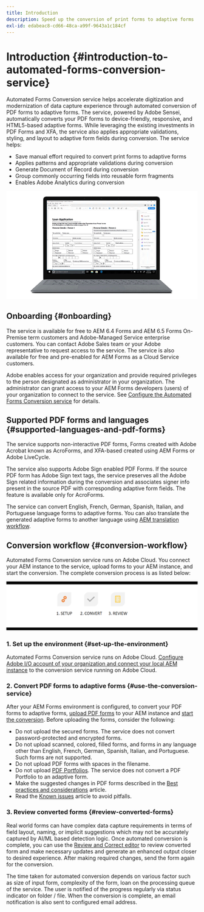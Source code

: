 ```yaml
---
title: Introduction
description: Speed up the conversion of print forms to adaptive forms
exl-id: edabeac8-cd66-48ca-a99f-9643a1c184cf
---
```

# Introduction {#introduction-to-automated-forms-conversion-service}

Automated Forms Conversion service helps accelerate digitization and modernization of data capture experience through automated conversion of PDF forms to adaptive forms. The service, powered by Adobe Sensei, automatically converts your PDF forms to device-friendly, responsive, and HTML5-based adaptive forms. While leveraging the existing investments in PDF Forms and XFA, the service also applies appropriate validations, styling, and layout to adaptive form fields during conversion. The service helps:

* Save manual effort required to convert print forms to adaptive forms
* Applies patterns and appropriate validations during conversion
* Generate Document of Record during conversion
* Group commonly occurring fields into reusable form fragments
* Enables Adobe Analytics during conversion

![It is simple. You provide us the source forms and leave everything to us. We provide you beautiful adaptive forms. You can always tinker with the output to your satisfaction. ](assets/pdf-to-adaptive-form-gitx50.gif)

## Onboarding {#onboarding}

The service is available for free to AEM 6.4 Forms and AEM 6.5 Forms On-Premise term customers and Adobe-Managed Service enterprise customers. You can contact Adobe Sales team or your Adobe representative to request access to the service. The service is also available for free and pre-enabled for AEM Forms as a Cloud Service customers.

Adobe enables access for your organization and provide required privileges to the person designated as administrator in your organization. The administrator can grant access to your AEM Forms developers (users) of your organization to connect to the service. See [Configure the Automated Forms Conversion service](configure-service.md) for details.

## Supported PDF forms and languages {#supported-languages-and-pdf-forms}

The service supports non-interactive PDF forms, Forms created with Adobe Acrobat known as AcroForms, and XFA-based created using AEM Forms or Adobe LiveCycle.

The service also supports Adobe Sign enabled PDF Forms. If the source PDF form has Adobe Sign text tags, the service preserves all the Adobe Sign related information during the conversion and associates signer info present in the source PDF with corresponding adaptive form fields. The feature is available only for AcroForms. 

The service can convert English, French, German, Spanish, Italian, and Portuguese language forms to adaptive forms. You can also translate the generated adaptive forms to another language using [AEM translation workflow](https://helpx.adobe.com/experience-manager/6-5/forms/using/using-aem-translation-workflow-to-localize-adaptive-forms.html).

## Conversion workflow  {#conversion-workflow}

Automated Forms Conversion service runs on Adobe Cloud. You connect your AEM instance to the service, upload forms to your AEM instance, and start the conversion. The complete conversion process is as listed below:

![Workflow](assets/conversion-workflow.png)

### 1. Set up the environment {#set-up-the-environment}

Automated Forms Conversion service runs on Adobe Cloud. [Configure Adobe I/O account of your organization and connect your local AEM instance](configure-service.md) to the conversion service running on Adobe Cloud.

### 2. Convert PDF forms to adaptive forms {#use-the-conversion-service}

After your AEM Forms environment is configured, to convert your PDF forms to adaptive forms, [upload PDF forms](convert-existing-forms-to-adaptive-forms.md) to your AEM instance and [start the conversion](convert-existing-forms-to-adaptive-forms.md#run-the-conversion). Before uploading the forms, consider the following:

* Do not upload the secured forms. The service does not convert password-protected and encrypted forms.
* Do not upload scanned, colored, filled forms, and forms in any language other than English, French, German, Spanish, Italian, and Portuguese. Such forms are not supported.  
* Do not upload PDF forms with spaces in the filename.
* Do not upload [PDF Portfolios](https://helpx.adobe.com/acrobat/using/overview-pdf-portfolios.html). The service does not convert a PDF Portfolio to an adaptive form.
* Make the suggested changes in PDF forms described in the [Best practices and considerations](styles-and-pattern-considerations-and-best-practices.md) article.
* Read the [Known issues](known-issues.md) article to avoid pitfalls.

### 3. Review converted forms {#review-converted-forms}

Real world forms can have complex data capture requirements in terms of field layout, naming, or implicit suggestions which may not be accurately captured by AI/ML based detection logic. Once automated conversion is complete, you can use the [Review and Correct editor](review-correct-ui-edited.md) to review converted form and make necessary updates and generate an enhanced output closer to desired experience. After making required changes, send the form again for the conversion.

The time taken for automated conversion depends on various factor such as size of input form, complexity of the form, loan on the processing queue of the service. The user is notified of the progress regularly via status indicator on folder / file. When the conversion is complete, an email notification is also sent to configured email address.
